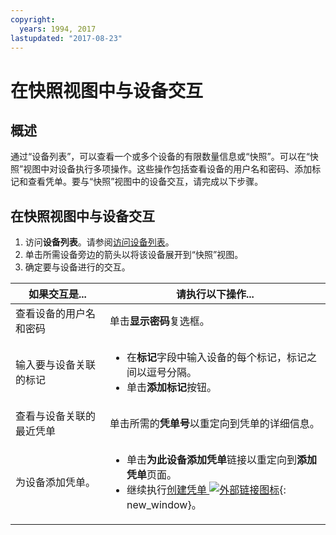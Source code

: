 ```yaml
---
copyright:
  years: 1994, 2017
lastupdated: "2017-08-23"
---
```


# 在快照视图中与设备交互

## 概述

通过“设备列表”，可以查看一个或多个设备的有限数量信息或“快照”。可以在“快照”视图中对设备执行多项操作。这些操作包括查看设备的用户名和密码、添加标记和查看凭单。要与“快照”视图中的设备交互，请完成以下步骤。

## 在快照视图中与设备交互

1. 访问**设备列表**。请参阅[访问设备列表](vsi_managing.html)。
2. 单击所需设备旁边的箭头以将该设备展开到“快照”视图。
3. 确定要与设备进行的交互。

|如果交互是...|请执行以下操作...|
|---|---|
|查看设备的用户名和密码|单击**显示密码**复选框。|
|输入要与设备关联的标记|<ul><li>在**标记**字段中输入设备的每个标记，标记之间以逗号分隔。</li><li>单击**添加标记**按钮。</li></ul>|
|查看与设备关联的最近凭单|单击所需的**凭单号**以重定向到凭单的详细信息。|
|为设备添加凭单。|<ul><li>单击**为此设备添加凭单**链接以重定向到**添加凭单**页面。</li><li>继续执行[创建凭单 ![外部链接图标](../icons/launch-glyph.svg "外部链接图标")](https://knowledgelayer.softlayer.com/pt-br/procedure/create-ticket){: new_window}。</li></ul>|
